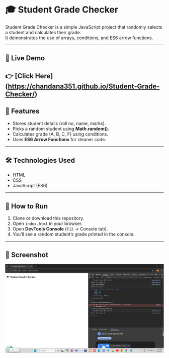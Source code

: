 # 🎓 Student Grade Checker

Student Grade Checker is a simple JavaScript project that randomly selects a student and calculates their grade.  
It demonstrates the use of arrays, conditions, and ES6 arrow functions.

---

## 🚀 Live Demo  
👉 [Click Here] (https://chandana351.github.io/Student-Grade-Checker/)
---

## 📌 Features  
- Stores student details (roll no, name, marks).  
- Picks a random student using **Math.random()**.  
- Calculates grade (A, B, C, F) using conditions.  
- Uses **ES6 Arrow Functions** for cleaner code.  

---

## 🛠️ Technologies Used  
- HTML  
- CSS  
- JavaScript (ES6)  

 ---
  
## 🚀 How to Run
1. Clone or download this repository.  
2. Open `index.html` in your browser.  
3. Open **DevTools Console** (`F12` → Console tab).  
4. You’ll see a random student’s grade printed in the console.

---

## 📸 Screenshot
![Student Grade Checker Screenshot](images/screenshot.png)
